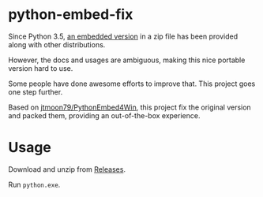 # python-embed-fix

Since Python 3.5, [an embedded version](https://docs.python.org/3/using/windows.html#the-embeddable-package) in a zip file has been provided along with other distributions.

However, the docs and usages are ambiguous, making this nice portable version hard to use.

Some people have done awesome efforts to improve that. This project goes one step further.

Based on [jtmoon79/PythonEmbed4Win](https://github.com/jtmoon79/PythonEmbed4Win), this project fix the original version and packed them, providing an out-of-the-box experience.

# Usage

Download and unzip from [Releases](https://github.com/KumaTea/python-embed-fix/releases).

Run `python.exe`.
